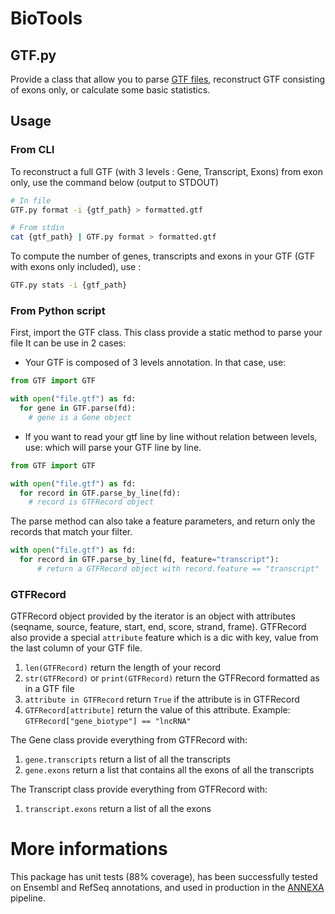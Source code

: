 # BioTools

## GTF.py

Provide a class that allow you to parse
[GTF files](https://www.ensembl.org/info/website/upload/gff.html), reconstruct
GTF consisting of exons only, or calculate some basic statistics.

## Usage

### From CLI

To reconstruct a full GTF (with 3 levels : Gene, Transcript, Exons) from exon
only, use the command below (output to STDOUT)

```sh
# In file
GTF.py format -i {gtf_path} > formatted.gtf

# From stdin
cat {gtf_path} | GTF.py format > formatted.gtf
```

To compute the number of genes, transcripts and exons in your GTF (GTF with
exons only included), use :

```sh
GTF.py stats -i {gtf_path}
```

### From Python script

First, import the GTF class. This class provide a static method to parse your
file It can be use in 2 cases:

* Your GTF is composed of 3 levels annotation. In that case, use:

```py
from GTF import GTF

with open("file.gtf") as fd:
  for gene in GTF.parse(fd):
    # gene is a Gene object
```

* If you want to read your gtf line by line without relation between levels, use:
   which will parse your GTF line by line.

```py
from GTF import GTF

with open("file.gtf") as fd:
  for record in GTF.parse_by_line(fd):
    # record is GTFRecord object
```

The parse method can also take a feature parameters, and
return only the records that match your filter.

```py
with open("file.gtf") as fd:
  for record in GTF.parse_by_line(fd, feature="transcript"):
      # return a GTFRecord object with record.feature == "transcript"
```

### GTFRecord

GTFRecord object provided by the iterator is an object with attributes (seqname,
source, feature, start, end, score, strand, frame). GTFRecord also provide a
special `attribute` feature which is a dic with key, value from the last column
of your GTF file.

1. `len(GTFRecord)` return the length of your record
2. `str(GTFRecord)` or `print(GTFRecord)` return the GTFRecord formatted as in a
   GTF file
3. `attribute in GTFRecord` return `True` if the attribute is in GTFRecord
4. `GTFRecord[attribute]` return the value of this attribute. Example:
   `GTFRecord["gene_biotype"] == "lncRNA"`

The Gene class provide everything from GTFRecord with:

1. `gene.transcripts` return a list of all the transcripts
2. `gene.exons` return a list that contains all the exons of all the transcripts

The Transcript class provide everything from GTFRecord with:

1. `transcript.exons` return a list of all the exons


# More informations

This package has unit tests (88% coverage), has been successfully tested on Ensembl and RefSeq annotations,
and used in production in the [ANNEXA](https://github.com/mlorthiois/annexa) pipeline.
